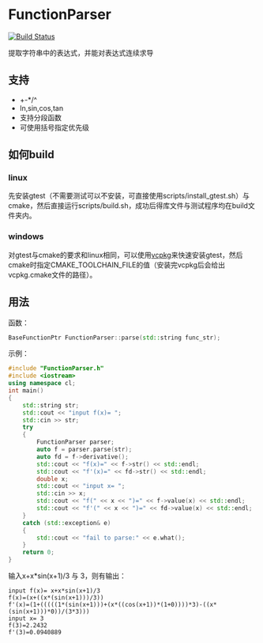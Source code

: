 # FunctionParser

[![Build Status](https://travis-ci.com/cildhdi/FunctionParser.svg?branch=master)](https://travis-ci.com/cildhdi/FunctionParser)

提取字符串中的表达式，并能对表达式连续求导


## 支持
- +-*/^
- ln,sin,cos,tan
- 支持分段函数
- 可使用括号指定优先级

## 如何build
### linux
先安装gtest（不需要测试可以不安装，可直接使用scripts/install_gtest.sh）与cmake，然后直接运行scripts/build.sh，成功后得库文件与测试程序均在build文件夹内。
### windows
对gtest与cmake的要求和linux相同，可以使用[vcpkg](https://github.com/Microsoft/vcpkg)来快速安装gtest，然后cmake时指定CMAKE_TOOLCHAIN_FILE的值（安装完vcpkg后会给出vcpkg.cmake文件的路径）。

## 用法

函数：

```c++
BaseFunctionPtr FunctionParser::parse(std::string func_str);
```

示例：

```c++
#include "FunctionParser.h"
#include <iostream>
using namespace cl;
int main()
{
	std::string str;
	std::cout << "input f(x)= ";
	std::cin >> str;
	try
	{
        FunctionParser parser;
		auto f = parser.parse(str);
		auto fd = f->derivative();
		std::cout << "f(x)=" << f->str() << std::endl;
		std::cout << "f'(x)=" << fd->str() << std::endl;
		double x;
		std::cout << "input x= ";
		std::cin >> x;
		std::cout << "f(" << x << ")=" << f->value(x) << std::endl;
		std::cout << "f'(" << x << ")=" << fd->value(x) << std::endl;
	}
	catch (std::exception& e)
	{
		std::cout << "fail to parse:" << e.what();
	}
	return 0;
}
```

输入x+x*sin(x+1)/3 与 3，则有输出：

```
input f(x)= x+x*sin(x+1)/3
f(x)=(x+((x*(sin(x+1)))/3))
f'(x)=(1+(((((1*(sin(x+1)))+(x*((cos(x+1))*(1+0))))*3)-((x*(sin(x+1)))*0))/(3*3)))
input x= 3
f(3)=2.2432
f'(3)=0.0940889
```

